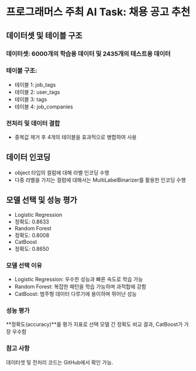 # 프로그래머스 주최 AI Task: 채용 공고 추천
## 데이터셋 및 테이블 구조
### 데이터셋: 6000개의 학습용 데이터 및 2435개의 테스트용 데이터
### 테이블 구조:
- 테이블 1: job_tags
- 테이블 2: user_tags
- 테이블 3: tags
- 테이블 4: job_companies
### 전처리 및 데이터 결합
- 중복값 제거 후 4개의 테이블을 효과적으로 병합하여 사용
## 데이터 인코딩
- object 타입의 컬럼에 대해 라벨 인코딩 수행
- 다중 라벨을 가지는 컬럼에 대해서는 MultiLabelBinarizer를 활용한 인코딩 수행
## 모델 선택 및 성능 평가
- Logistic Regression
- 정확도: 0.8633
- Random Forest
- 정확도: 0.8008
- CatBoost
- 정확도: 0.8650

### 모델 선택 이유
- Logistic Regression: 우수한 성능과 빠른 속도로 학습 가능
- Random Forest: 복잡한 패턴을 학습 가능하며 과적합에 강함
- CatBoost: 범주형 데이터 다루기에 용이하며 뛰어난 성능

### 성능 평가
**정확도(accuracy)**를 평가 지표로 선택
모델 간 정확도 비교 결과, CatBoost가 가장 우수함

### 참고 사항
데이터셋 및 전처리 코드는 GitHub에서 확인 가능.
